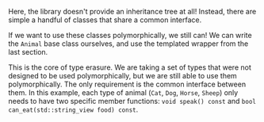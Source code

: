 Here, the library doesn't provide an inheritance tree at all!
Instead, there are simple a handful of classes that share a common interface.

If we want to use these classes polymorphically, we still can!
We can write the `Animal` base class ourselves, and use the templated wrapper from the last section.

This is the core of type erasure.
We are taking a set of types that were not designed to be used polymorphically, but we are still able to use them polymorphically.
The only requirement is the common interface between them.
In this example, each type of animal (`Cat`, `Dog`, `Horse`, `Sheep`) only needs to have two specific member functions: `void speak() const` and `bool can_eat(std::string_view food) const`.
